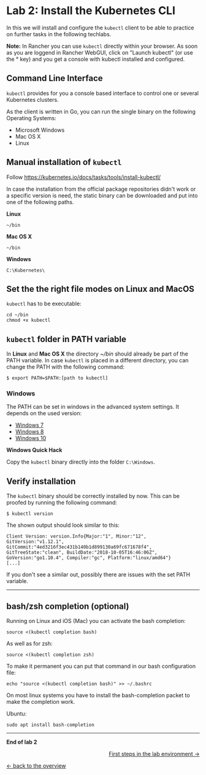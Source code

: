 # Lab 2: Install the Kubernetes CLI

In this we will install and configure the `kubectl` client to be able to practice on further tasks in the following techlabs.

**Note:** In Rancher you can use `kubectl` directly within your browser. As soon as you are loggend in Rancher WebGUI, click on "Launch kubectl" (or use the ° key) and you get a console with kubectl installed and configured.

## Command Line Interface

`kubectl` provides for you a console based interface to control one or several Kubernetes clusters.

As the client is written in Go, you can run the single binary on the following Operating Systems:

- Microsoft Windows
- Mac OS X
- Linux

## Manual installation of `kubectl`

Follow https://kubernetes.io/docs/tasks/tools/install-kubectl/

In case the installation from the official package repositories didn't work or a specific version is need, the static binary can be downloaded and put into one of the following paths.

**Linux**

```
~/bin
```

**Mac OS X**

```
~/bin
```

**Windows**

```
C:\Kubernetes\
```


## Set the the right file modes on Linux and MacOS

`kubectl` has to be executable:

```
cd ~/bin
chmod +x kubectl
```


## `kubectl` folder in PATH variable

In **Linux** and **Mac OS X** the directory _~/bin_ should already be part of the PATH variable.
In case `kubectl` is placed in a different directory, you can change the PATH with the following command:

```
$ export PATH=$PATH:[path to kubectl]
```


### Windows

The PATH can be set in windows in the advanced system settings. It depends on the used version:

- [Windows 7](http://geekswithblogs.net/renso/archive/2009/10/21/how-to-set-the-windows-path-in-windows-7.aspx)
- [Windows 8](http://www.itechtics.com/customize-windows-environment-variables/)
- [Windows 10](http://techmixx.de/windows-10-umgebungsvariablen-bearbeiten/)

**Windows Quick Hack**

Copy the `kubectl` binary directly into the folder `C:\Windows`.


## Verify installation 

The `kubectl` binary should be correctly installed by now. This can be proofed by running the following command:

```
$ kubectl version
```

The shown output should look similar to this:

```
Client Version: version.Info{Major:"1", Minor:"12", GitVersion:"v1.12.1", GitCommit:"4ed3216f3ec431b140b1d899130a69fc671678f4", GitTreeState:"clean", BuildDate:"2018-10-05T16:46:06Z", GoVersion:"go1.10.4", Compiler:"gc", Platform:"linux/amd64"}
[...]
```

If you don't see a similar out, possibly there are issues with the set PATH variable.

---

## bash/zsh completion (optional)

Running on Linux and iOS (Mac) you can activate the bash completion:

```
source <(kubectl completion bash)
```

As well as for zsh:
```
source <(kubectl completion zsh)
```

To make it permanent you can put that command in our bash configuration file:

```
echo "source <(kubectl completion bash)" >> ~/.bashrc
```

On most linux systems you have to install the bash-completion packet to make the completion work.

Ubuntu:

```
sudo apt install bash-completion
```

---

**End of lab 2**

<p width="100px" align="right"><a href="03_first_steps.md">First steps in the lab environment →</a></p>

[← back to the overview](../README.md)
